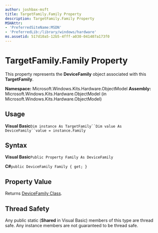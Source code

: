 ```yaml
---
author: joshbax-msft
title: TargetFamily.Family Property
description: TargetFamily.Family Property
MSHAttr:
- 'PreferredSiteName:MSDN'
- 'PreferredLib:/library/windows/hardware'
ms.assetid: 517d10a5-12b5-4fff-a030-041407a173f0
---
```


# TargetFamily.Family Property


This property represents the **DeviceFamily** object associated with this **TargetFamily**.

**Namespace:** Microsoft.Windows.Kits.Hardware.ObjectModel **Assembly:** Microsoft.Windows.Kits.Hardware.ObjectModel (in Microsoft.Windows.Kits.Hardware.ObjectModel)

## Usage


**Visual Basic**`Dim instance As TargetFamily``Dim value As DeviceFamily``value = instance.Family`

## Syntax


**Visual Basic**`Public Property Family As DeviceFamily`

**C#**`public DeviceFamily Family { get; }`

## Property Value


Returns [DeviceFamily Class](devicefamily-class.md).

## Thread Safety


Any public static (**Shared** in Visual Basic) members of this type are thread safe. Any instance members are not guaranteed to be thread safe.

 

 






